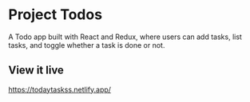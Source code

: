 # Project Todos
A Todo app built with React and Redux, where users can add tasks, list tasks, and toggle whether a task is done or not.

## View it live
https://todaytaskss.netlify.app/
